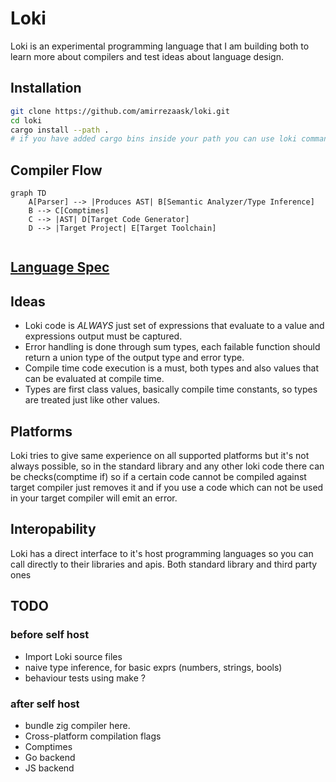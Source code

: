 # Loki

Loki is an experimental programming language that I am building both to learn more about compilers and test ideas about language design. 

## Installation

```bash
git clone https://github.com/amirrezaask/loki.git
cd loki
cargo install --path .
# if you have added cargo bins inside your path you can use loki command.
```

## Compiler Flow

```mermaid
graph TD
    A[Parser] --> |Produces AST| B[Semantic Analyzer/Type Inference]
    B --> C[Comptimes]
    C --> |AST| D[Target Code Generator]
    D --> |Target Project| E[Target Toolchain]
                    
```

## [Language Spec](https://github.com/amirrezaask/loki/tree/master/spec.md)

## Ideas

- Loki code is *ALWAYS* just set of expressions that evaluate to a value and expressions output must be captured.
- Error handling is done through sum types, each failable function should return a union type of the output type and error type.
- Compile time code execution is a must, both types and also values that can be evaluated at compile time.
- Types are first class values, basically compile time constants, so types are treated just like other values.

## Platforms

Loki tries to give same experience on all supported platforms but it's not always possible, so in the standard library and any other loki code there 
can be checks(comptime if) so if a certain code cannot be compiled against target compiler just removes it and if you use a code which can not be used
in your target compiler will emit an error.

## Interopability

Loki has a direct interface to it's host programming languages so you can call directly to their libraries and apis. Both standard library and third party ones

## TODO

### before self host

- Import Loki source files
- naive type inference, for basic exprs (numbers, strings, bools)
- behaviour tests using make ?

### after self host

- bundle zig compiler here.
- Cross-platform compilation flags
- Comptimes
- Go backend
- JS backend
